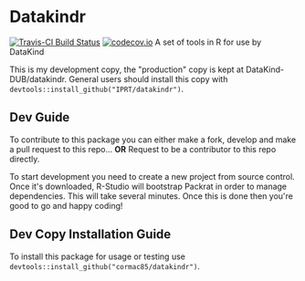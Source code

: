 # Datakindr
[![Travis-CI Build Status](https://travis-ci.org/cormac85/datakindr.svg?branch=master)](https://travis-ci.org/cormac85/datakindr)
[![codecov.io](https://codecov.io/github/cormac85/datakindr/coverage.svg?branch=master)](https://codecov.io/github/cormac85/datakindr?branch=master)
A set of tools in R for use by DataKind

This is my development copy, the "production" copy is kept at DataKind-DUB/datakindr. General users should install this copy with `devtools::install_github("IPRT/datakindr")`.

## Dev Guide
To contribute to this package you can either make a fork, develop and make a pull request to this repo...
**OR**
Request to be a contributor to this repo directly.

To start development you need to create a new project from source control. Once it's downloaded, R-Studio will bootstrap Packrat in order to manage dependencies. This will take several minutes. Once this is done then you're good to go and happy coding!

## Dev Copy Installation Guide
To install this package for usage or testing use `devtools::install_github("cormac85/datakindr")`.
